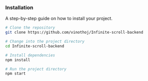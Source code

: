 ### Installation
A step-by-step guide on how to install your project. 

```bash
# Clone the repository
git clone https://github.com/vinothoj/Infinite-scroll-backend

# Change into the project directory
cd Infinite-scroll-backend

# Install dependencies
npm install

# Run the project directory
npm start

